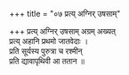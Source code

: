 +++
title = "०७ प्रत्य् अग्निर् उषसाम्"

+++
प्रत्य् अग्निर् उषसाम् अग्रम् अख्यत्  
प्रत्य् अहानि प्रथमो जातवेदाः ।  
प्रति सूर्यस्य पुरुत्रा च रश्मीन्  
प्रति द्यावापृथिवी आ ततान ॥